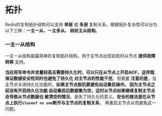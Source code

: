 拓扑
===========================================================================
Redis的复制拓扑结构可以支持 **单层** 或 **多层** 复制关系，根据拓扑复杂性可以分为以下三种：**一主一从、一主多从、
树状主从结构**。

### 一主一从结构
一主一从结构是最简单的复制拓扑结构，用于主节点出现宕机时从节点 **提供故障转移** 支持。

**当应用写命令并发量较高且需要持久化时，可以只在从节点上开启AOF，这样既保证数据安全性同时也避免了持久化
对主节点的性能干扰**。但需要 **注意的是**，当主节点关闭持久化功能时，**如果主节点脱机要避免自动重启操作。
因为主节点之前没有开启持久化功能 自动重启后数据集为空，这时从节点如果继续复制主节点会导致从节点数据也
被清空的情况**，丧失了持久化的意义。**安全的做法是在从节点上执行`slaveof no one`断开与主节点的复制关系**，
再重启主节点从而避免这一问题。
